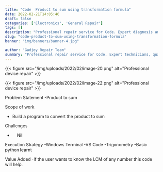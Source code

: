 ```yaml
---
title: "Code  Product to sum using transformation formula"
date: 2022-02-21T14:05:46
draft: false
categories: ['Electronics', 'General Repair']
tags: []
description: "Professional repair service for Code. Expert diagnosis and quality repairs in Bangalore."
slug: "code-product-to-sum-using-transformation-formula"
banner: "img/banners/banner-4.jpg"

author: "Gadjoy Repair Team"
summary: "Professional repair service for Code. Expert technicians, quality parts, warranty included."
---
```


{{< figure src="/img/uploads/2022/02/image-20.png" alt="Professional device repair" >}}

{{< figure src="/img/uploads/2022/02/image-22.png" alt="Professional device repair" >}}

Problem Statement -Product to sum

Scope of work

- Build a program to convert the product to sum

Challenges

- &nbsp;&nbsp;&nbsp; Nil

Execution Strategy -Windows Terminal -VS Code -Trigonometry -Basic python learnt

Value Added -If the user wants to know the LCM of any number this code will help.